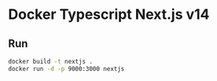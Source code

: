 # Docker Typescript Next.js v14

## Run
```bash
docker build -t nextjs .
docker run -d -p 9000:3000 nextjs
```